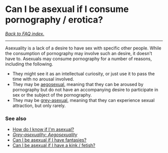 # Can I be asexual if I consume pornography / erotica?

[*Back to FAQ index.*](https://github.com/MissTeapot/LGBT-Wikis/blob/main/github_wiki/asexuality/faq.md)

---

Asexuality is a lack of a desire to have sex with specific other people. While the consumption of pornography may involve such an desire, it doesn't have to. Asexuals may consume pornography for a number of reasons, including the following.

* They might see it as an intellectual curiosity, or just use it to pass the time with no arousal involved.
* They may be [aegosexual](https://github.com/MissTeapot/LGBT-Wikis/blob/main/github_wiki/asexuality/grey-asexuality.md#wiki_aegosexuality), meaning that they can be aroused by pornography but do not have an accompanying desire to participate in sex or the subject of the pornography.
* They may be [grey-asexual](https://github.com/MissTeapot/LGBT-Wikis/blob/main/github_wiki/asexuality/grey-asexuality.md#wiki_generalised_grey-asexuality), meaning that they can experience sexual attraction, but only rarely.

### See also

* [How do I know if I'm asexual?](https://github.com/MissTeapot/LGBT-Wikis/blob/main/github_wiki/asexuality/faq/how_do_i_know.md)
* [*Grey-asexuality: Aegosexuality*](https://github.com/MissTeapot/LGBT-Wikis/blob/main/github_wiki/asexuality/grey-asexuality.md#wiki_aegosexuality)
* [Can I be asexual if I have fantasies?](https://github.com/MissTeapot/LGBT-Wikis/blob/main/github_wiki/asexuality/faq/can_i_be_asexual_if_i_have_fantasies.md)
* [Can I be asexual if I have a kink / fetish?](https://github.com/MissTeapot/LGBT-Wikis/blob/main/github_wiki/asexuality/faq/can_i_be_asexual_if_i_have_a_kink.md)